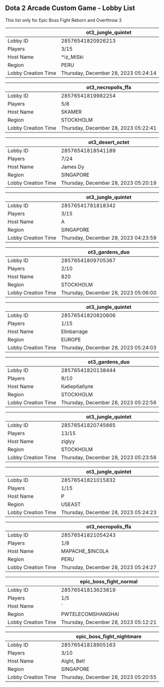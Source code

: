## Dota 2 Arcade Custom Game - Lobby List

This list only for Epic Boss Fight Reborn and Overthrow 3

|  | ot3_jungle_quintet |
| ------ | ------ |
| Lobby ID | 28576541820926213 |
| Players | 3/15 |
| Host Name | *iz_MiSki |
| Region | PERU |
| Lobby Creation Time | Thursday, December 28, 2023 05:24:14 |


|  | ot3_necropolis_ffa |
| ------ | ------ |
| Lobby ID | 28576541819982254 |
| Players | 5/8 |
| Host Name | SKAMER |
| Region | STOCKHOLM |
| Lobby Creation Time | Thursday, December 28, 2023 05:22:41 |


|  | ot3_desert_octet |
| ------ | ------ |
| Lobby ID | 28576541818541189 |
| Players | 7/24 |
| Host Name | James Dy |
| Region | SINGAPORE |
| Lobby Creation Time | Thursday, December 28, 2023 05:20:19 |


|  | ot3_jungle_quintet |
| ------ | ------ |
| Lobby ID | 28576541781818342 |
| Players | 3/15 |
| Host Name | A |
| Region | SINGAPORE |
| Lobby Creation Time | Thursday, December 28, 2023 04:23:59 |


|  | ot3_gardens_duo |
| ------ | ------ |
| Lobby ID | 28576541809705367 |
| Players | 2/10 |
| Host Name | 820 |
| Region | STOCKHOLM |
| Lobby Creation Time | Thursday, December 28, 2023 05:06:00 |


|  | ot3_jungle_quintet |
| ------ | ------ |
| Lobby ID | 28576541820820606 |
| Players | 1/15 |
| Host Name | Elinbarrage |
| Region | EUROPE |
| Lobby Creation Time | Thursday, December 28, 2023 05:24:03 |


|  | ot3_gardens_duo |
| ------ | ------ |
| Lobby ID | 28576541820138444 |
| Players | 9/10 |
| Host Name | Кибербабуля |
| Region | STOCKHOLM |
| Lobby Creation Time | Thursday, December 28, 2023 05:22:56 |


|  | ot3_jungle_quintet |
| ------ | ------ |
| Lobby ID | 28576541820745665 |
| Players | 13/15 |
| Host Name | ziglyy |
| Region | STOCKHOLM |
| Lobby Creation Time | Thursday, December 28, 2023 05:23:56 |


|  | ot3_jungle_quintet |
| ------ | ------ |
| Lobby ID | 28576541821015832 |
| Players | 1/15 |
| Host Name | P |
| Region | USEAST |
| Lobby Creation Time | Thursday, December 28, 2023 05:24:23 |


|  | ot3_necropolis_ffa |
| ------ | ------ |
| Lobby ID | 28576541821054243 |
| Players | 1/8 |
| Host Name | MAPACHE_$INC0LA |
| Region | PERU |
| Lobby Creation Time | Thursday, December 28, 2023 05:24:27 |


|  | epic_boss_fight_normal |
| ------ | ------ |
| Lobby ID | 28576541813623819 |
| Players | 1/5 |
| Host Name | ` |
| Region | PWTELECOMSHANGHAI |
| Lobby Creation Time | Thursday, December 28, 2023 05:12:21 |


|  | epic_boss_fight_nightmare |
| ------ | ------ |
| Lobby ID | 28576541818905163 |
| Players | 3/10 |
| Host Name | Aight, Bet! |
| Region | SINGAPORE |
| Lobby Creation Time | Thursday, December 28, 2023 05:20:55 |


